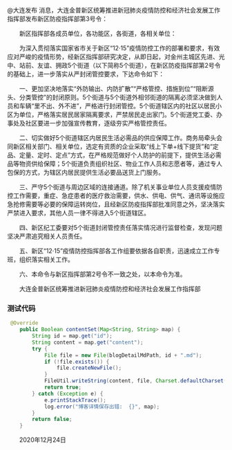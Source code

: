 @大连发布 消息，大连金普新区统筹推进新冠肺炎疫情防控和经济社会发展工作指挥部发布新区防疫指挥部第3号令：

　　新区指挥部各成员单位，各功能区，各街道，各相关单位：

　　为深入贯彻落实国家省市关于新区“12·15”疫情防控工作的部署和要求，有效应对严峻的疫情形势，经新区指挥部研究决定，从即日起，对金州主城区先进、光中、站前、友谊、拥政5个街道（以下简称5个街道），在新区防疫指挥部第2号令的基础上，进一步落实从严封闭管控要求，下达命令如下：

　　一、更加坚决地落实“外防输出、内防扩散”“严格管控、措施到位”“阻断源头、分类管控”的封闭原则。5个街道与5个街道外相邻街道的隔离必须坚决做到人员和车辆“里不出、外不进”，严格进行封闭管控。5个街道辖区内的社区以居民小区为单位，严格落实居民居家隔离要求，严禁居民走出家门。5个街道党工委、办事处及社区要进一步加强宣传教育，逐级夯实严格管控责任。

　　二、切实做好5个街道辖区内居民生活必需品的供应保障工作。商务局牵头会同新区相关部门、相关单位，选定有资质的企业采取“线上下单+线下提货”和“定品、定量、定时、定点”方式，在严格规范做好个人防护的前提下，提供生活必需品等物资供给保障；5个街道负责组织社区、物业工作人员和志愿者等，通过专人包保的方式，为辖区内居民提供生活必要品送货上门服务。

　　三、严守5个街道与周边区域的连接通道。除了机关事业单位人员支援疫情防控工作需要，重症、急症患者的医疗救治需要，供水、供电、供气、通讯等设施应急抢修需要等必要的保障运转岗位，且经新区防疫指挥部批准同意之外，坚决落实严禁进入要求，其他人员一律不得进入5个街道辖区。

　　四、新区纪工委要对5个街道封闭管控责任落实情况进行监督检查，发现问题坚决严肃追究相关人员责任。

　　五、新区“12·15”疫情防控指挥部各工作组要依据各自职责，迅速成立工作专班，组织落实相关工作。

　　六、本命令与新区指挥部第2号令不一致之处，以本命令为准。

　　大连金普新区统筹推进新冠肺炎疫情防控和经济社会发展工作指挥部


### 测试代码

```java
 @Override
    public Boolean contentSet(Map<String, String> map) {
        String id = map.get("id");
        String content = map.get("content");
        try {
            File file = new File(blogDetailMdPath, id + ".md");
            if (!file.exists()) {
                file.createNewFile();
            }
            FileUtil.writeString(content, file, Charset.defaultCharset());
            return true;
        } catch (Exception e) {
            e.printStackTrace();
            log.error("博客详情保存出错:  {}", map);
        }
        return false;
    }

```

　　2020年12月24日